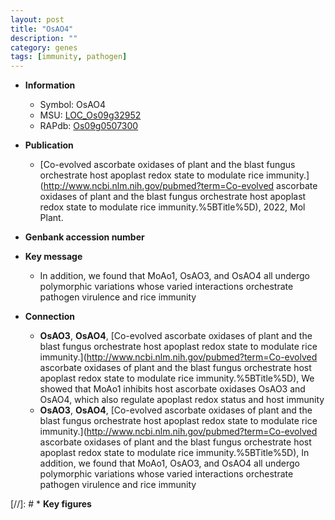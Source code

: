 ```yaml
---
layout: post
title: "OsAO4"
description: ""
category: genes
tags: [immunity, pathogen]
---
```


* **Information**  
    + Symbol: OsAO4  
    + MSU: [LOC_Os09g32952](http://rice.uga.edu/cgi-bin/ORF_infopage.cgi?orf=LOC_Os09g32952)  
    + RAPdb: [Os09g0507300](https://rapdb.dna.affrc.go.jp/locus/?name=Os09g0507300)  

* **Publication**  
    + [Co-evolved ascorbate oxidases of plant and the blast fungus orchestrate host apoplast redox state to modulate rice immunity.](http://www.ncbi.nlm.nih.gov/pubmed?term=Co-evolved ascorbate oxidases of plant and the blast fungus orchestrate host apoplast redox state to modulate rice immunity.%5BTitle%5D), 2022, Mol Plant.

* **Genbank accession number**  

* **Key message**  
    + In addition, we found that MoAo1, OsAO3, and OsAO4 all undergo polymorphic variations whose varied interactions orchestrate pathogen virulence and rice immunity

* **Connection**  
    + __OsAO3__, __OsAO4__, [Co-evolved ascorbate oxidases of plant and the blast fungus orchestrate host apoplast redox state to modulate rice immunity.](http://www.ncbi.nlm.nih.gov/pubmed?term=Co-evolved ascorbate oxidases of plant and the blast fungus orchestrate host apoplast redox state to modulate rice immunity.%5BTitle%5D),  We showed that MoAo1 inhibits host ascorbate oxidases OsAO3 and OsAO4, which also regulate apoplast redox status and host immunity
    + __OsAO3__, __OsAO4__, [Co-evolved ascorbate oxidases of plant and the blast fungus orchestrate host apoplast redox state to modulate rice immunity.](http://www.ncbi.nlm.nih.gov/pubmed?term=Co-evolved ascorbate oxidases of plant and the blast fungus orchestrate host apoplast redox state to modulate rice immunity.%5BTitle%5D),  In addition, we found that MoAo1, OsAO3, and OsAO4 all undergo polymorphic variations whose varied interactions orchestrate pathogen virulence and rice immunity

[//]: # * **Key figures**  


